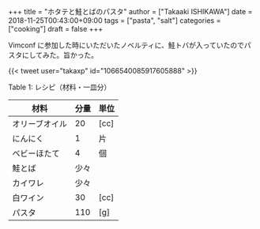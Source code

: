 +++
title = "ホタテと鮭とばのパスタ"
author = ["Takaaki ISHIKAWA"]
date = 2018-11-25T00:43:00+09:00
tags = ["pasta", "salt"]
categories = ["cooking"]
draft = false
+++

Vimconf に参加した時にいただいたノベルティに、鮭トバが入っていたのでパスタにしてみた。旨かった。  

{{< tweet user="takaxp" id="1066540085917605888" >}}  

<div class="table-caption">
  <span class="table-number">Table 1</span>:
  レシピ（材料・一皿分）
</div>

| 材料    | 分量 | 単位 |
|-------|----|----|
| オリーブオイル | 20  | [cc] |
| にんにく | 1   | 片   |
| ベビーほたて | 4   | 個   |
| 鮭とば  | 少々 |      |
| カイワレ | 少々 |      |
| 白ワイン | 30  | [cc] |
| パスタ  | 110 | [g]  |